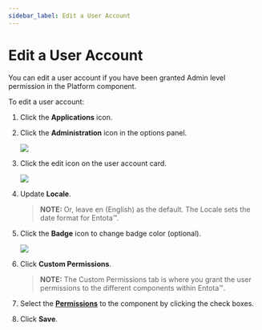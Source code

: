 ```yaml
---
sidebar_label: Edit a User Account
---
```


# Edit a User Account

You can edit a user account if you have been granted Admin level
permission in the Platform component.

To edit a user account:

1.  Click the **Applications** icon.

2.  Click the **Administration** icon in the options panel.
    
    ![](Resources/Images/Add_a_User_to_the_IGC.png)

3.  Click the edit icon on the user account card.
    
    ![](Resources/Images/Edit_a_User_Account.png)

4.  Update **Locale**.
    
    >**NOTE:** Or, leave en (English) as the default. The Locale sets the
    date format for Entota™.

5.  Click the **Badge** icon to change badge color (optional).
    
    ![](Resources/Images/badge_color_pick.png)

6.  Click **Custom Permissions**.
    
    >**NOTE:** The Custom Permissions tab is where you grant the user
    permissions to the different components within Entota™.

7.  Select the **[Permissions](Popup_Permissions.md)** to the
    component by clicking the check boxes.

8.  Click **Save**.
